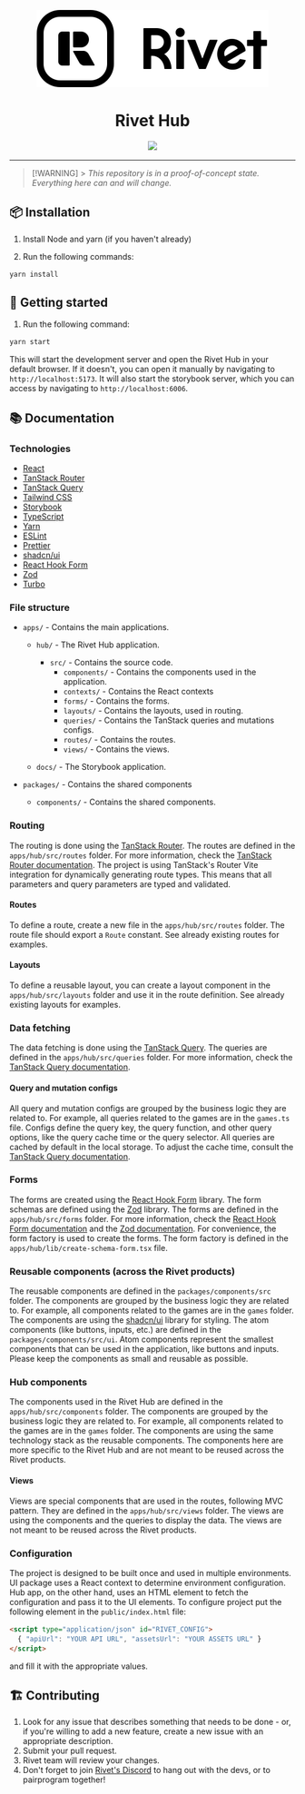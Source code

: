 <p align="center">
    <picture>
        <source media="(prefers-color-scheme: dark)" srcset="./apps/docs/public/icon-text-white.svg">
        <img src="./apps/docs/public/icon-text-black.svg">
    </picture>
</p>
<h1 align="center">Rivet Hub</h1>
<p align="center">
    <a href="https://rivet.gg/discord"><img src="https://img.shields.io/discord/822914074136018994"></a>
</p>

---

> [!WARNING] > _This repository is in a proof-of-concept state. Everything here can and will change._

## 📦 Installation

1. Install Node and yarn (if you haven't already)

2. Run the following commands:

```bash
yarn install
```

## 🚀 Getting started

1. Run the following command:

```bash
yarn start
```

This will start the development server and open the Rivet Hub in your default browser. If it doesn't, you can open it manually by navigating to `http://localhost:5173`. It will also start the storybook server, which you can access by navigating to `http://localhost:6006`.

## 📚 Documentation

### Technologies

- [React](https://reactjs.org/)
- [TanStack Router](https://tanstack.com/router)
- [TanStack Query](https://tanstack.com/query)
- [Tailwind CSS](https://tailwindcss.com/)
- [Storybook](https://storybook.js.org/)
- [TypeScript](https://www.typescriptlang.org/)
- [Yarn](https://yarnpkg.com/)
- [ESLint](https://eslint.org/)
- [Prettier](https://prettier.io/)
- [shadcn/ui](https://ui.shadcn.com/)
- [React Hook Form](https://react-hook-form.com/)
- [Zod](https://zod.dev/)
- [Turbo](https://turbo.build/)

### File structure

- `apps/` - Contains the main applications.

  - `hub/` - The Rivet Hub application.

    - `src/` - Contains the source code.
      - `components/` - Contains the components used in the application.
      - `contexts/` - Contains the React contexts
      - `forms/` - Contains the forms.
      - `layouts/` - Contains the layouts, used in routing.
      - `queries/` - Contains the TanStack queries and mutations configs.
      - `routes/` - Contains the routes.
      - `views/` - Contains the views.

  - `docs/` - The Storybook application.

- `packages/` - Contains the shared components
  - `components/` - Contains the shared components.

### Routing

The routing is done using the [TanStack Router](https://tanstack.com/router). The routes are defined in the `apps/hub/src/routes` folder. For more information, check the [TanStack Router documentation](https://tanstack.com/router). The project is using TanStack's Router Vite integration for dynamically generating route types. This means that all parameters and query parameters are typed and validated.

#### Routes

To define a route, create a new file in the `apps/hub/src/routes` folder. The route file should export a `Route` constant. See already existing routes for examples.

#### Layouts

To define a reusable layout, you can create a layout component in the `apps/hub/src/layouts` folder and use it in the route definition. See already existing layouts for examples.

### Data fetching

The data fetching is done using the [TanStack Query](https://tanstack.com/query). The queries are defined in the `apps/hub/src/queries` folder. For more information, check the [TanStack Query documentation](https://tanstack.com/query).

#### Query and mutation configs

All query and mutation configs are grouped by the business logic they are related to. For example, all queries related to the games are in the `games.ts` file. Configs define the query key, the query function, and other query options, like the query cache time or the query selector. All queries are cached by default in the local storage. To adjust the cache time, consult the [TanStack Query documentation](https://tanstack.com/query).

### Forms

The forms are created using the [React Hook Form](https://react-hook-form.com/) library. The form schemas are defined using the [Zod](https://zod.dev/) library. The forms are defined in the `apps/hub/src/forms` folder. For more information, check the [React Hook Form documentation](https://react-hook-form.com/) and the [Zod documentation](https://zod.dev/). For convenience, the form factory is used to create the forms. The form factory is defined in the `apps/hub/lib/create-schema-form.tsx` file.

### Reusable components (across the Rivet products)

The reusable components are defined in the `packages/components/src` folder. The components are grouped by the business logic they are related to. For example, all components related to the games are in the `games` folder. The components are using the [shadcn/ui](https://ui.shadcn.com/) library for styling. The atom components (like buttons, inputs, etc.) are defined in the `packages/components/src/ui`. Atom components represent the smallest components that can be used in the application, like buttons and inputs. Please keep the components as small and reusable as possible.

### Hub components

The components used in the Rivet Hub are defined in the `apps/hub/src/components` folder. The components are grouped by the business logic they are related to. For example, all components related to the games are in the `games` folder. The components are using the same technology stack as the reusable components. The components here are more specific to the Rivet Hub and are not meant to be reused across the Rivet products.

#### Views

Views are special components that are used in the routes, following MVC pattern. They are defined in the `apps/hub/src/views` folder. The views are using the components and the queries to display the data. The views are not meant to be reused across the Rivet products.

### Configuration

The project is designed to be built once and used in multiple environments. UI package uses a React context to determine environment configuration. Hub app, on the other hand, uses an HTML element to fetch the configuration and pass it to the UI elements. To configure project put the following element in the `public/index.html` file:

```html
<script type="application/json" id="RIVET_CONFIG">
  { "apiUrl": "YOUR API URL", "assetsUrl": "YOUR ASSETS URL" }
</script>
```

and fill it with the appropriate values.

## 🏗️ Contributing

1. Look for any issue that describes something that needs to be done - or, if
   you're willing to add a new feature, create a new issue with an appropriate
   description.
2. Submit your pull request.
3. Rivet team will review your changes.
4. Don't forget to join [Rivet's Discord](https://rivet.gg/discord) to hang out
   with the devs, or to pairprogram together!
